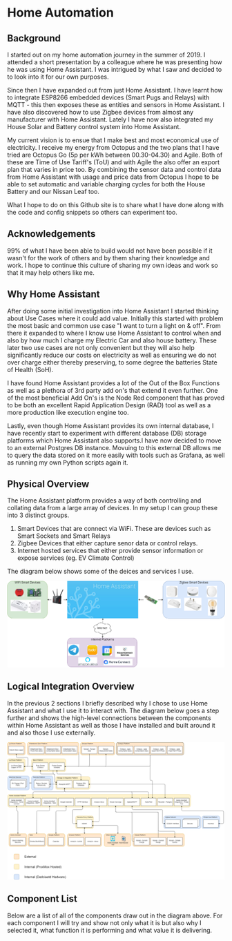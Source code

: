 # Home Automation
## Background
I started out on my home automation journey in the summer of 2019. I attended a short presentation by a colleague where he was presenting how he was using Home Assistant. I was intrigued by what I saw and decided to to look into it for our own purposes.

Since then I have expanded out from just Home Assistant. I have learnt how to integrate ESP8266 embedded devices (Smart Pugs and Relays) with MQTT - this then exposes these as entities and sensors in Home Assistant. I have also discovered how to use Zigbee devices from almost any manufacturer with Home Assistant. Lately I have now also integrated my House Solar and Battery control system into Home Assistant.

My current vision is to ensue that I make best and most economical use of electricity. I receive my energy from Octopus and the two plans that I have tried are Octopus Go (5p per kWh between 00.30-04.30) and Agile. Both of these are Time of Use Tariff's (ToU) and with Agile the also offer an export plan that varies in price too. By combining the sensor data and control data from Home Assistant with usage and price data from Octopus I hope to be able to set automatic and variable charging cycles for both the House Battery and our Nissan Leaf too.

What I hope to do on this Github site is to share what I have done along with the code and config snippets so others can experiment too.

## Acknowledgements
99% of what I have been able to build would not have been possible if it wasn't for the work of others and by them sharing their knowledge and work. I hope to continue this culture of sharing my own ideas and work so that it may help others like me.

## Why Home Assistant
After doing some initial investigation into Home Assistant I started thinking about Use Cases where it could add value. Initially this started with problem the most basic and common use case "I want to turn a light on & off". From there it expanded to where I know use Home Assistant to control when and also by how much I charge my Electric Car and also house battery. These later two use cases are not only convenient but they will also help significantly reduce our costs on electricity as well as ensuring we do not over charge either thereby preserving, to some degree the batteries State of Health (SoH).

I have found Home Assistant provides a lot of the Out of the Box Functions as well as a plethora of 3rd party add on's that extend it even further. One of the most beneficial Add On's is the Node Red component that has proved to be both an excellent Rapid Application Design (RAD) tool as well as a more production like execution engine too.

Lastly, even though Home Assistant provides its own internal database, I have recently start to experiment with different database (DB) storage platforms which Home Assistant also supports.I have now decided to move to an external Postgres DB instance. Movuing to this external DB allows me to query the data stored on it more easily with tools such as Grafana, as well as running my own Python scripts again it.

## Physical Overview
The Home Assistant platform provides a way of both controlling and collating data from a large array of devices. In my setup I can group these into 3 distinct groups.

1. Smart Devices that are connect via WiFi. These are devices such as Smart Sockets and Smart Relays
2. Zigbee Devices that either capture senor data or control relays.
3. Internet hosted services that either provide sensor information or expose services (eg. EV Climate Control)

The diagram below shows some of the deices and services I use.

![Physical Overview](./images/Physical_Overview.png)

## Logical Integration Overview
In the previous 2 sections I briefly described why I chose to use Home Assistant and what I use it to interact with. The diagram below goes a step further and shows the high-level connections between the components within Home Assistant as well as those I have installed and built around it and also those I use externally.

![Logical Integration Overview](./images/Logical_Integration_Overview.png)

## Component List
Below are a list of all of the components draw out in the diagram above. For each component I will try and show not only what it is but also why I selected it, what function it is performing and what value it is delivering.